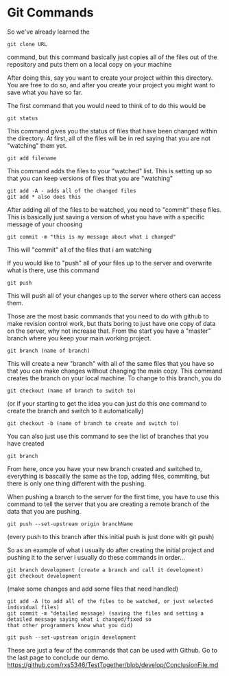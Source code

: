 # Git Commands

So we've already learned the

    git clone URL

command, but this command basically just copies all of the files out of the repository and puts them on a local copy on
your machine

After doing this, say you want to create your project within this directory.  You are free to do so, and after you
create your project you might want to save what you have so far.

The first command that you would need to think of to do this would be

    git status

This command gives you the status of files that have been changed within the directory.  At first, all of the files
will be in red saying that you are not "watching" them yet.  

    git add filename

This command adds the files to your "watched" list.  This is setting up so that you can keep versions of files that you
are "watching"

    git add -A - adds all of the changed files
    git add * also does this

After adding all of the files to be watched, you need to "commit" these files.  This is basically just saving a version
of what you have with a specific message of your choosing

    git commit -m "this is my message about what i changed"

This will "commit" all of the files that i am watching

If you would like to "push" all of your files up to the server and overwrite what is there, use this command

    git push

This will push all of your changes up to the server where others can access them.

Those are the most basic commands that you need to do with github to make revision control work, but thats boring to
just have one copy of data on the server, why not increase that. From the start you have a "master" branch where you
keep your main working project.  

    git branch (name of branch)

This will create a new "branch" with all of the same files that you have so that you can make changes without changing
the main copy.  This command creates the branch on your local machine.  To change to this branch, you do

    git checkout (name of branch to switch to)

(or if your starting to get the idea you can just do this one command to create the branch and switch to it
automatically)

    git checkout -b (name of branch to create and switch to)

You can also just use this command to see the list of branches that you have created

    git branch

From here, once you have your new branch created and switched to, everything is bascailly the same as the top, adding
files, commiting, but there is only one thing different with the pushing.  

When pushing a branch to the server for the first time, you have to use this command to tell the server that you are
creating a remote branch of the data that you are pushing.

    git push --set-upstream origin branchName

(every push to this branch after this initial push is just done with git push)

So as an example of what i usually do after creating the initial project and pushing it to the server i usually do
these commands in order...

    git branch development (create a branch and call it development)
    git checkout development
(make some changes and add some files that need handled)

    git add -A (to add all of the files to be watched, or just selected individual files)
    git commit -m "detailed message) (saving the files and setting a detailed message saying what i changed/fixed so
    that other programmers know what you did)

    git push --set-upstream origin development


These are just a few of the commands that can be used with Github. Go to the last page to conclude our demo.
https://github.com/rxs5346/TestTogether/blob/develop/ConclusionFile.md
